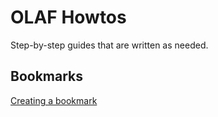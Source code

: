 # OLAF Howtos

Step-by-step guides that are written as needed.

## Bookmarks

[Creating a bookmark](creating-observing-bookmarks)
